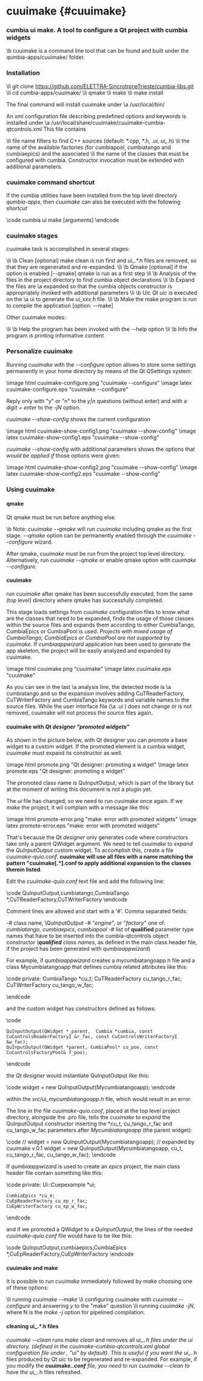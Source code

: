 # cuuimake {#cuuimake}

### cumbia ui make. A tool to configure a Qt project with cumbia widgets

\b cuuimake is a command line tool that can be found and built under the qumbia-apps/cuuimake/ folder.

### Installation

\li git clone https://github.com/ELETTRA-SincrotroneTrieste/cumbia-libs.git
\li cd cumbia-apps/cuuimake/
\li qmake
\li make
\li make install

The final command will install cuuimake under \a /usr/local/bin/

An xml configuration file describing predefined options and keywords is installed under \a /usr/local/share/cuuimake/cuuimake-cumbia-qtcontrols.xml
This file contains 

\li file name filters to find C++ sources (default: *.cpp, *.h, *.ui, ui_*.h)
\li the name of the available factories (for cumbiapool, cumbiatango and cumbiaepics) and the associated 
\li the name of the classes that must be configured with cumbia. Constructor invocation must be extended with additional parameters.

### cuuimake command shortcut

If the cumbia utilities have been installed from the top level directory *qumbia-apps*, then *cuuimake* can also be executed with the 
following *shortcut*

\code
cumbia ui make [arguments]
\endcode


### cuuimake stages

cuuimake task is accomplished in several stages:

\li \b Clean [optional] make clean is run first and ui_.*.h files are removed, so that they are regenerated and re-expanded.
\li \b Qmake [optional] if the option is enabled [--qmake] qmake is run as a first step
\li \b Analysis of the files in the project directory to find cumbia object declarations
\li \b Expand the files are \a expanded so that the cumbia objects constructor is appropriately invoked with additional parameters
\li \b Uic *Qt uic* is executed on the \a ui to generate the *ui_xxx.h* file.
\li \b Make the make program is run to compile the application [option: --make]

Other cuuimake modes:

\li \b Help the program has been invoked with the --help option
\li \b Info the program is printing informative content

### Personalize cuuimake

Running *cuuimake* with the *--configure* option allows to store some settings permanently in your home directory by means of the Qt QSettings system:

\image html cuuimake-configure.png "cuuimake  --configure"
\image latex cuuimake-configure.eps "cuuimake  --configure"

Reply only with "y" or "n" to the *y|n* questions (without enter) and with a *digit + enter* to the *-jN* option.

*cuuimake --show-config* shows the current configuration

\image html cuuimake-show-config1.png "cuuimake  --show-config"
\image latex cuuimake-show-config1.eps "cuuimake  --show-config"

*cuuimake --show-config* with additional parameters shows the options that <em>would be applied if</em> those options were given:

\image html cuuimake-show-config2.png "cuuimake  --show-config"
\image latex cuuimake-show-config2.eps "cuuimake  --show-config"


### Using cuuimake

#### qmake
Qt qmake must be run before anything else. 

\b Note: *cuuimake --qmake* will run *cuuimake* including qmake as the first stage. *--qmake* option can be permanently enabled through the 
*cuuimake --configure* wizard.

After qmake, *cuuimake* must be run from the project top level directory. Alternatively, run *cuuimake --qmake* or enable qmake option with *cuuimake --configure*.

#### cuuimake

run *cuuimake* after qmake has been successfully executed, from the same (top level) directory where qmake has successfully completed.

This stage loads settings from *cuuimake* configuration files to know what are the classes that need to be expanded, finds the usage of those classes
within the source files and expands them according to either CumbiaTango, CumbiaEpics or CumbiaPool is used. <em>Projects with mixed usage of 
CumbiaTango, CumbiaEpics or CumbiaPool are not supported</em> by *cuuimake*. If *cumbiaappwizard* application has been used to generate the app skeleton, 
the project will be easily analyzed and expanded by cuuimake.


\image html cuuimake.png "cuuimake"
\image latex cuuimake.eps "cuuimake"

As you can see in the last \a analysis line, the detected mode is \a cumbiatango and so the expansion involves adding CuTReaderFactory, CuTWriterFactory and CumbiaTango 
keywords and variable names to the source files. While the user interface file (\a .ui ) does not change or is not removed, cuuimake will not process the source files again.

#### cuuimake with *Qt designer "promoted widgets"*

As shown in the picture below, with Qt designer you can promote a base widget to a custom widget. If the promoted element is a cumbia widget, *cuuimake* must expand its 
constructor as well.

\image html promote.png "Qt designer: promoting a widget"
\image latex promote.eps "Qt designer: promoting a widget"

The promoted class name is QuInputOutput, which is part of the library but at the moment of writing this document is not a plugin yet.

The *ui* file has changed, so we need to run cuuimake once again. If we *make* the project, it wil complain with a message like this:

\image html promote-error.png "make: error with promoted widgets"
\image latex promote-error.eps "make: error with promoted widgets"

That's because the Qt *designer* only generates code where constructors take only a parent QWidget argument. We need to tell *cuuimake* to *expand* the *QuInputOutput* custom
widget. To accomplish this, create a file *cuuimake-quio.conf*. <strong>cuuimake will use all files with a name matching the pattern "cuuimake[.*].conf to apply additional 
expansion to the classes therein listed</strong>.

Edit the *cuuimake-quio.conf* text file and add the following line:

\code
QuInputOutput,cumbiatango,CumbiaTango *,CuTReaderFactory,CuTWriterFactory
\endcode

Comment lines are allowed and start with a '#'. Comma separated fields:

 -# class name, \QuInputOutput
 -# "*engine*", or "*factory*" one of: *cumbiatango*, *cumbiaepics*, *cumbiapool*
 -# list of <strong>qualified</strong> parameter type names that have to be inserted into the cumbia-qtcontrols object constructor
 (*<strong>qualified</strong> class names*, as defined in the main class header file, if the project has been generated with *qumbiaappwizard*)
 
For example, if *qumbiaappwizard* creates a mycumbiatangoapp.h file and a class Mycumbiatangoapp that defines cumbia related attributes like this:

\code
private:
    CumbiaTango *cu_t;
    CuTReaderFactory cu_tango_r_fac;
    CuTWriterFactory cu_tango_w_fac;

\endcode

and the custom widget has constructors defined as follows:

\code

    QuInputOutput(QWidget *_parent,  Cumbia *cumbia, const CuControlsReaderFactoryI &r_fac, const CuControlsWriterFactoryI &w_fac);
    QuInputOutput(QWidget *parent, CumbiaPool* cu_poo, const CuControlsFactoryPool& f_poo);

\endcode

the *Qt designer* would instantiate QuInputOutput like this:

\code
    widget = new QuInputOutput(Mycumbiatangoapp);
\endcode

within the *src/ui_mycumbiatangoapp.h* file, which would result in an error.

The line in the file *cuuimake-quio.conf*, placed at the top level project directory, alongside the .pro file, tells the *cuuimake* to *expand* the QuInputOutput constructor
inserting the *cu_t, cu_tango_r_fac and cu_tango_w_fac parameters after *Mycumbiatangoapp* (the parent widget):

\code
//         widget = new QuInputOutput(Mycumbiatangoapp); // expanded by cuuimake v.0.1
widget = new QuInputOutput(Mycumbiatangoapp, cu_t, cu_tango_r_fac, cu_tango_w_fac);
\endcode

If *qumbiaappwizard* is used to create an *epics* project, the main class header file contain something like this:

\code
private:
    Ui::Cuepexample *ui;

    CumbiaEpics *cu_e;
    CuEpReaderFactory cu_ep_r_fac;
    CuEpWriterFactory cu_ep_w_fac;
\endcode

and if we promoted a QWidget to a *QuInputOutput*, the lines of the needed *cuuimake-quio.conf* file would have to be like this:

\code
QuInputOutput,cumbiaepics,CumbiaEpics *,CuEpReaderFactory,CuEpWriterFactory
\endcode

#### cuuimake and make 

It is possible to run *cuuimake* immediately followed by *make* choosing one of these options:

\li running *cuuimake --make* 
\li configuring *cuuimake* with *cuuimake --configure* and answering *y* to the "make" question
\li running *cuuimake -jN*, where N is the *make -j* option for pipelined compilation.


#### cleaning ui_.*.h files

*cuuimake --clean*  runs *make clean* and removes all ui_.*.h files under the *ui* directory. (defined in the *cuuimake-cumbia-qtcontrols.xml* global configuration file 
under *<srcdirs><uihdir>*, "ui" by default). This is useful if you want the ui_.*.h files produced by Qt *uic* to be regenerated and re-expanded.
For example, if you modify the <strong>cuuimake.*.conf</strong> file, you need to run *cuuimake --clean* to have the ui_.*.h files refreshed.


